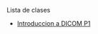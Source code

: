 Lista de clases
- [Introduccion a DICOM P1](https://dahianavargas99.github.io/Procesamiento-de-imagenes/C1)

